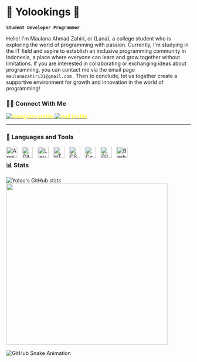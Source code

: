 # 👑 Yolookings 👑

**`Student Developer Programmer`**

Hello! I'm Maulana Ahmad Zahiri, or (Lana), a college student who is exploring the world of programming with passion. Currently, I'm studying in the IT field and aspire to establish an inclusive programming community in Indonesia, a place where everyone can learn and grow together without limitations. If you are interested in collaborating or exchanging ideas about programming, you can contact me via the email page ``maulanazahiri31@gmail.com.`` Then to conclude, let us together create a supportive environment for growth and innovation in the world of programming!


### 🤝🏻 Connect With Me

<p align="left">
   <a href="https://www.instagram.com/maulanazahiri/?next=%2F&hl=id"><img alt="instagram profile" title="Follow my instagram" src="https://img.shields.io/badge/-@maulanazahiri-E4405F?style=flat&logo=Instagram&logocolor=%23E05D44&label=Follow!&logo=video&logoColor=white&style=for-the-badge&labelColor=DAA520" style="color: yellow;"/> </a> 
   <a href="https://gmail.com/maulanazahiri31@gmail.com/?next=%2F&hl=id"><img alt="mail profile" title="send your text" src="https://img.shields.io/badge/-maulanazahiri31@gmail.com-D14836?style=flat&logo=Gmail&logoColor=white" style="color: yellow;"/> </a> 
   
</p>


---


### 🧰 Languages and Tools

<img align="left" alt="Apple" width="30px" style="padding-right:10px;" src="https://cdn.jsdelivr.net/gh/devicons/devicon/icons/apple/apple-original.svg" />
<img align="left" alt="Git" width="30px" style="padding-right:10px;" src="https://cdn.jsdelivr.net/gh/devicons/devicon/icons/git/git-original.svg" />
<img align="left" alt="Linux" width="30px" style="padding-right:10px;" src="https://cdn.jsdelivr.net/gh/devicons/devicon/icons/linux/linux-original.svg" />
<img align="left" alt="HTML" width="30px" style="padding-right:10px;" src="https://cdn.jsdelivr.net/gh/devicons/devicon/icons/html5/html5-plain.svg" />
<img align="left" alt="CSS" width="30px" style="padding-right:10px;" src="https://cdn.jsdelivr.net/gh/devicons/devicon/icons/css3/css3-plain.svg" />
<img align="left" alt="C++" width="30px" style="padding-right:10px;" src="https://cdn.jsdelivr.net/gh/devicons/devicon/icons/cplusplus/cplusplus-line.svg" />
<img align="left" alt="GitHub" width="30px" style="padding-right:10px;" src="https://cdn.jsdelivr.net/gh/devicons/devicon/icons/github/github-original.svg" />
<img align="left" alt="Bash" width="30px" style="padding-right:10px;" src="https://cdn.jsdelivr.net/gh/devicons/devicon/icons/bash/bash-original.svg" />
<br />


### 📊 Stats

![Yoloo's GitHub stats](https://github-readme-stats.vercel.app/api?username=yolookings&show_icons=true&theme=tokyonight)
<img width="440px" src="https://github-readme-activity-graph.vercel.app/graph?username=yolookings&theme=github">

![GitHub Snake Animation](https://github.com/yolookings/yolookings/blob/output/github-snake.svg)



